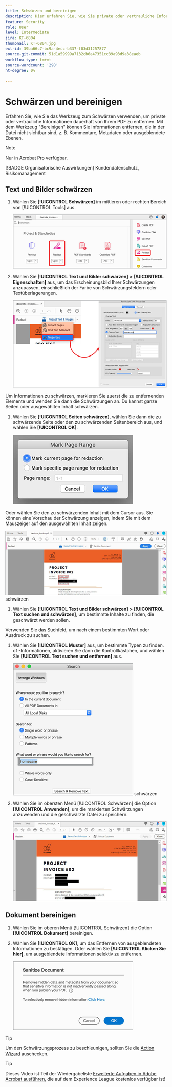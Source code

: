 ```yaml
---
title: Schwärzen und bereinigen
description: Hier erfahren Sie, wie Sie private oder vertrauliche Informationen dauerhaft von Ihrem PDF entfernen.
feature: Security
role: User
level: Intermediate
jira: KT-6804
thumbnail: KT-6804.jpg
exl-id: 39ba66c7-bc9a-4ecc-b337-f03d31257877
source-git-commit: 51d1a59999a7132cb6e47351cc39a93d9a38eaeb
workflow-type: tm+mt
source-wordcount: '298'
ht-degree: 0%

---
```


# Schwärzen und bereinigen

Erfahren Sie, wie Sie das Werkzeug zum Schwärzen verwenden, um private oder vertrauliche Informationen dauerhaft von Ihrem PDF zu entfernen. Mit dem Werkzeug &quot;Bereinigen&quot; können Sie Informationen entfernen, die in der Datei nicht sichtbar sind, z. B. Kommentare, Metadaten oder ausgeblendete Ebenen.

>[!NOTE]
>
>Nur in Acrobat Pro verfügbar.

[!BADGE Organisatorische Auswirkungen]
Kundendatenschutz, Risikomanagement

## Text und Bilder schwärzen

1. Wählen Sie **[!UICONTROL Schwärzen]** im mittleren oder rechten Bereich von [!UICONTROL Tools] aus.

   ![Schritt 1 schwärzen](../assets/Redact_1.png)

1. Wählen Sie **[!UICONTROL Text und Bilder schwärzen]** **>** **[!UICONTROL Eigenschaften]** aus, um das Erscheinungsbild Ihrer Schwärzungen anzupassen, einschließlich der Farbe von Schwärzungsfeldern oder Textüberlagerungen.

   ![Schritt 2 schwärzen](../assets/Redact_2.png)

Um Informationen zu schwärzen, markieren Sie zuerst die zu entfernenden Elemente und wenden Sie dann die Schwärzungen an. Du kannst ganze Seiten oder ausgewählten Inhalt schwärzen.

1. Wählen Sie **[!UICONTROL Seiten schwärzen]**, wählen Sie dann die zu schwärzende Seite oder den zu schwärzenden Seitenbereich aus, und wählen Sie **[!UICONTROL OK]**.

   ![Schritt 4 schwärzen](../assets/Redact_3.png)

Oder wählen Sie den zu schwärzenden Inhalt mit dem Cursor aus. Sie können eine Vorschau der Schwärzung anzeigen, indem Sie mit dem Mauszeiger auf den ausgewählten Inhalt zeigen.

   ![Schritt 5a](../assets/Redact_4.png) schwärzen

1. Wählen Sie **[!UICONTROL Text und Bilder schwärzen]** **>** **[!UICONTROL Text suchen und schwärzen]**, um bestimmte Inhalte zu finden, die geschwärzt werden sollen.

Verwenden Sie das Suchfeld, um nach einem bestimmten Wort oder Ausdruck zu suchen.

1. Wählen Sie **[!UICONTROL Muster]** aus, um bestimmte Typen zu finden. of -Informationen, aktivieren Sie dann die Kontrollkästchen, und wählen Sie **[!UICONTROL Text suchen und entfernen]** aus.

   ![Schritt 5b](../assets/Redact_5.png) schwärzen

1. Wählen Sie im obersten Menü [!UICONTROL Schwärzen] die Option **[!UICONTROL Anwenden]**, um die markierten Schwärzungen anzuwenden und die geschwärzte Datei zu speichern.

   ![Schritt 6 schwärzen](../assets/Redact_6.png)

## Dokument bereinigen

1. Wählen Sie im oberen Menü [!UICONTROL Schwärzen] die Option **[!UICONTROL Dokument]** bereinigen.

1. Wählen Sie **[!UICONTROL OK]**, um das Entfernen von ausgeblendeten Informationen zu bestätigen. Oder wählen Sie **[!UICONTROL Klicken Sie hier]**, um ausgeblendete Informationen selektiv zu entfernen.

   ![Schritt 2 bereinigen](../assets/Redact_7.png)

>[!TIP]
>
Um den Schwärzungsprozess zu beschleunigen, sollten Sie die [Action Wizard](../advanced-tasks/action.md) auschecken.

>[!TIP]
>
Dieses Video ist Teil der Wiedergabeliste [Erweiterte Aufgaben in Adobe Acrobat ausführen](https://experienceleague.adobe.com/en/playlists/acrobat-peform-advanced-tasks), die auf dem Experience League kostenlos verfügbar ist!
